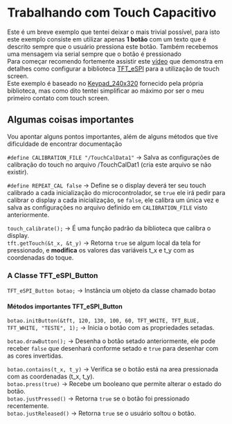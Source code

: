 # Trabalhando com Touch Capacitivo

Este é um breve exemplo que tentei deixar o mais trivial possível, para isto este exemplo consiste em utilizar apenas **1 botão** com um texto que é descrito sempre que o usuário pressiona este botão. Também recebemos uma mensagem via serial sempre que o botão é pressionado  
Para começar recomendo fortemente assistir este [vídeo](https://www.youtube.com/watch?v=9vTrCThUp5U) que demonstra em detalhes como configurar a biblioteca [TFT_eSPI](https://github.com/Bodmer/TFT_eSPI) para a utilização de touch screen.  
Este exemplo é baseado no [Keypad_240x320](https://github.com/Bodmer/TFT_eSPI/tree/master/examples/320%20x%20240/Keypad_240x320) fornecido pela própria biblioteca, mas como dito tentei simplificar ao máximo por ser o meu primeiro contato com touch screen.  


## Algumas coisas importantes

Vou apontar alguns pontos importantes, além de alguns métodos que tive dificuldade de encontrar documentação

`#define CALIBRATION_FILE "/TouchCalData1"` -> Salva as configurações de calibração do touch no arquivo /TouchCalDat1 (cria este arquivo se não existir).  

`#define REPEAT_CAL false` -> Define se o display deverá ter seu touch calibrado a cada inicialização do microcontrolador, se `true` ele irá pedir para calibrar o display a cada inicialização, se `false`, ele calibra um única vez e salva as configurações no arquivo definido em `CALIBRATION_FILE` visto anteriormente.  

`touch_calibrate();` -> É uma função padrão da biblioteca que calibra o display.  
`tft.getTouch(&t_x, &t_y)` -> Retorna `true` se algum local da tela for pressionado, e **modifica** os valores das variáveis t_x e t_y com as coordenadas do toque.  

### A Classe TFT_eSPI_Button

`TFT_eSPI_Button botao;` -> Instância um objeto da classe chamado botao  

#### Métodos importantes TFT_eSPI_Button

`botao.initButton(&tft, 120, 130, 100, 60, TFT_WHITE, TFT_BLUE, TFT_WHITE, "TESTE", 1);` -> Inicia o botão com as propriedades setadas.  

`botao.drawButton();` -> Desenha o botão setado anteriormente, ele pode receber `false` que desenhará conforme setado e `true` para desenhar com as cores invertidas.  

`botao.contains(t_x, t_y)` -> Verifica se o botão está na area pressionada com as coordenadas (t_x, t_y).  
`botao.press(true)` -> Recebe um booleano que permite alterar o estado do botão.  
`botao.justPressed()` -> Retorna `true` se o botão foi pressionado recentemente.  
`botao.justReleased()` -> Retorna `true` se o usuário soltou o botão.


